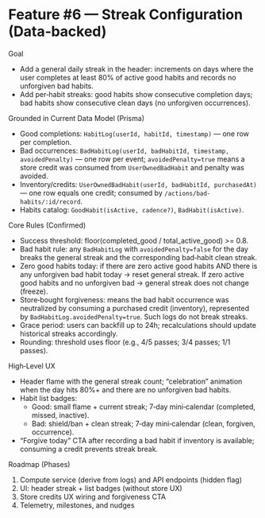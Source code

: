 # Feature #6 — Streak Configuration (Data‑backed)

Goal

- Add a general daily streak in the header: increments on days where the user completes at least 80% of active good habits and records no unforgiven bad habits.
- Add per‑habit streaks: good habits show consecutive completion days; bad habits show consecutive clean days (no unforgiven occurrences).

Grounded in Current Data Model (Prisma)

- Good completions: `HabitLog(userId, habitId, timestamp)` — one row per completion.
- Bad occurrences: `BadHabitLog(userId, badHabitId, timestamp, avoidedPenalty)` — one row per event; `avoidedPenalty=true` means a store credit was consumed from `UserOwnedBadHabit` and penalty was avoided.
- Inventory/credits: `UserOwnedBadHabit(userId, badHabitId, purchasedAt)` — one row equals one credit; consumed by `/actions/bad-habits/:id/record`.
- Habits catalog: `GoodHabit(isActive, cadence?)`, `BadHabit(isActive)`.

Core Rules (Confirmed)

- Success threshold: floor(completed_good / total_active_good) >= 0.8.
- Bad habit rule: any `BadHabitLog` with `avoidedPenalty=false` for the day breaks the general streak and the corresponding bad‑habit clean streak.
- Zero good habits today: if there are zero active good habits AND there is any unforgiven bad habit today → reset general streak. If zero active good habits and no unforgiven bad → general streak does not change (freeze).
- Store‑bought forgiveness: means the bad habit occurrence was neutralized by consuming a purchased credit (inventory), represented by `BadHabitLog.avoidedPenalty=true`. Such logs do not break streaks.
- Grace period: users can backfill up to 24h; recalculations should update historical streaks accordingly.
- Rounding: threshold uses floor (e.g., 4/5 passes; 3/4 passes; 1/1 passes).

High‑Level UX

- Header flame with the general streak count; “celebration” animation when the day hits 80%+ and there are no unforgiven bad habits.
- Habit list badges:
  - Good: small flame + current streak; 7‑day mini‑calendar (completed, missed, inactive).
  - Bad: shield/ban + clean streak; 7‑day mini‑calendar (clean, forgiven, occurrence).
- “Forgive today” CTA after recording a bad habit if inventory is available; consuming a credit prevents streak break.

Roadmap (Phases)

1) Compute service (derive from logs) and API endpoints (hidden flag)
2) UI: header streak + list badges (without store UX)
3) Store credits UX wiring and forgiveness CTA
4) Telemetry, milestones, and nudges


